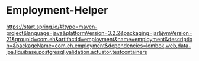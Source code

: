 # Employment-Helper

https://start.spring.io/#!type=maven-project&language=java&platformVersion=3.2.2&packaging=jar&jvmVersion=21&groupId=com.eh&artifactId=employment&name=employment&description=&packageName=com.eh.employment&dependencies=lombok,web,data-jpa,liquibase,postgresql,validation,actuator,testcontainers